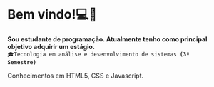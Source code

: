 # Bem vindo!💻🖖
**Sou estudante de programação. Atualmente tenho como principal objetivo adquirir um estágio.**  
<code>🎓Tecnologia em análise e desenvolvimento de sistemas **(3º Semestre)**</code>

Conhecimentos em HTML5, CSS e Javascript.
